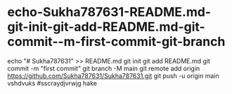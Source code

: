# echo-Sukha787631-README.md-git-init-git-add-README.md-git-commit--m-first-commit-git-branch
echo "# Sukha787631" >> README.md git init git add README.md git commit -m "first commit" git branch -M main git remote add origin https://github.com/Sukha787631/Sukha787631.git git push -u origin main
vshdvuks #sscraydjvrwjg hake 
